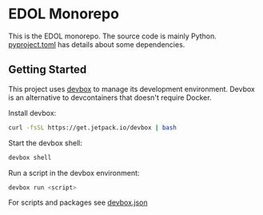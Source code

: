 # EDOL Monorepo

This is the EDOL monorepo. The source code is mainly Python. [pyproject.toml](pyproject.toml) has details about some dependencies.

## Getting Started

This project uses [devbox](https://github.com/jetify-com/devbox) to manage its development environment. Devbox is an alternative to devcontainers that doesn't require Docker.

Install devbox:
```sh
curl -fsSL https://get.jetpack.io/devbox | bash
```

Start the devbox shell:
```sh 
devbox shell
```

Run a script in the devbox environment:
```sh
devbox run <script>
```

For scripts and packages see [devbox.json](devbox.json)
